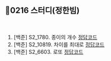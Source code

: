 

## 📘0216 스터디(정한빔)
</br>

1. [백준] S2_1780.	종이의 개수 [정답코드](https://github.com/daejeon5-algostudy/AlgorithmStudy/blob/main/%EC%8A%A4%ED%84%B0%EB%94%94/0218/%EC%A0%95%ED%95%9C%EB%B9%94/bj_1780_%EC%A2%85%EC%9D%B4%EC%9D%98%EA%B0%9C%EC%88%98.java)
2. [백준] S2_10819.	차이를 최대로 [정답코드](https://github.com/daejeon5-algostudy/AlgorithmStudy/blob/main/%EC%8A%A4%ED%84%B0%EB%94%94/0218/%EC%A0%95%ED%95%9C%EB%B9%94/bj_10819_%EC%B0%A8%EC%9D%B4%EB%A5%BC_%EC%B5%9C%EB%8C%80%EB%A1%9C.java)
3. [백준] S2_6603.	로또 [정답코드](https://github.com/daejeon5-algostudy/AlgorithmStudy/blob/main/%EC%8A%A4%ED%84%B0%EB%94%94/0218/%EC%A0%95%ED%95%9C%EB%B9%94/bj_6603_%EB%A1%9C%EB%98%90.java)
